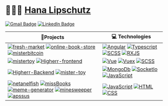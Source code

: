 
#  👩🏻‍💻 [Hana Lipschutz](https://www.linkedin.com/in/hana-lipschutz/) 

[![Gmail Badge](https://img.shields.io/badge/-hanalif619-c14438?style=social&logo=Gmail&logoColor=red&link=mailto:hanalif619@gmail.com)](mailto:hanalif619@gmail.com)
[![LinkedIn Badge](https://img.shields.io/badge/-LinkedIn-blue?style=social&logo=Linkedin&logoColor=blue&link=https://www.linkedin.com/in/hana-lipschutz/)](https://www.linkedin.com/in/hana-lipschutz/)



|  🚀**Projects**  |💻 **Technologies** |
| - | - |
| [![fresh-market](https://img.shields.io/static/v1?label=&message=Fresh-Market&color=000605&logo=github&logoColor=FFFFFF&labelColor=000605)](https://github.com/hanalif/fresh-market) [![online-book-store](https://img.shields.io/static/v1?label=&message=Online-Book-library&color=000605&logo=github&logoColor=FFFFFF&labelColor=000605)](https://github.com/hanalif/online-book-library) [![misterbitcoin](https://img.shields.io/static/v1?label=&message=mister-bitcoin&color=000605&logo=github&logoColor=FFFFFF&labelColor=000605)](https://github.com/hanalif/mister-bitcoin)|  [![Angular](https://img.shields.io/static/v1?label=&message=Angular&color=bd002e&logo=Angular&logoColor=FFFFFF)](https://www.javascript.org/) [![Typescript](https://img.shields.io/static/v1?label=&message=Typescript&color=2f74c0&logo=typescript&logoColor=FFFFFF)](https://www.javascript.org/)  [![SCSS](https://img.shields.io/static/v1?label=&message=SCSS&color=c76494&logo=sass&logoColor=FFFFFF)](https://www.javascript.org/)  [![RXJS](https://img.shields.io/static/v1?label=&message=RxJs&color=641983&logo=&logoColor=FFFFFF)](https://www.javascript.org/)|
| [![mistertoy](https://img.shields.io/static/v1?label=&message=mister-toy&color=000605&logo=github&logoColor=FFFFFF&labelColor=000605)](https://github.com/hanalif/mister-toy) [![Higherr-frontend](https://img.shields.io/static/v1?label=&message=Higherr-Frontend&color=000605&logo=github&logoColor=FFFFFF&labelColor=000605)](https://github.com/hanalif/Higherr-Frontend)|  [![Vue](https://img.shields.io/static/v1?label=&message=Vue.Js&color=3fb27f&logo=Vue.js&logoColor=FFFFFF)](https://www.javascript.org/) [![Vuex](https://img.shields.io/static/v1?label=&message=Vuex&color=38b27e&logo=Vue.js&logoColor=FFFFFF)](https://www.javascript.org/)  [![SCSS](https://img.shields.io/static/v1?label=&message=SCSS&color=c76494&logo=sass&logoColor=FFFFFF)](https://www.javascript.org/)  | 
| [![Higherr-Backend](https://img.shields.io/static/v1?label=&message=Higherr-Backend&color=000605&logo=github&logoColor=FFFFFF&labelColor=000605)](https://github.com/hanalif/Higherr-Backend) [![mister-toy](https://img.shields.io/static/v1?label=&message=mister-toy&color=000605&logo=github&logoColor=FFFFFF&labelColor=000605)](https://github.com/hanalif/mister-toy)|  [![MongoDb](https://img.shields.io/static/v1?label=&message=mongoDB&color=00e661&logo=mongodb&logoColor=FFFFFF)](https://www.javascript.org/) [![SocketIo](https://img.shields.io/static/v1?label=&message=socket.io&color=38b27e&logo=socket.io&logoColor=FFFFFF)](https://www.javascript.org/)  [![JavaScript](https://img.shields.io/static/v1?label=&message=JS&color=f7e018&logo=JavaScript&logoColor=FFFFFF)](https://www.javascript.org/)   | 
| [![netanelfish](https://img.shields.io/static/v1?label=&message=netanelfish&color=000605&logo=github&logoColor=FFFFFF&labelColor=000605)](https://github.com/hanalif/netanelfish) [![missBooks](https://img.shields.io/static/v1?label=&message=missBooks&color=000605&logo=github&logoColor=FFFFFF&labelColor=000605)](https://github.com/hanalif/missBooks) [![meme-generator](https://img.shields.io/static/v1?label=&message=meme-generator&color=000605&logo=github&logoColor=FFFFFF&labelColor=000605)](https://github.com/hanalif/meme-generator) [![minesweeper](https://img.shields.io/static/v1?label=&message=minesweeper&color=000605&logo=github&logoColor=FFFFFF&labelColor=000605)](https://github.com/hanalif/minesweeper) [![apssus](https://img.shields.io/static/v1?label=&message=appsus&color=000605&logo=github&logoColor=FFFFFF&labelColor=000605)](https://github.com/hanalif/appsus) | [![JavaScript](https://img.shields.io/static/v1?label=&message=JS&color=f7e018&logo=JavaScript&logoColor=FFFFFF)](https://www.javascript.org/)  [![HTML](https://img.shields.io/static/v1?label=&message=HTML&color=dd4b25&logo=HTML5&logoColor=FFFFFF)](https://www.javascript.org/) [![CSS](https://img.shields.io/static/v1?label=&message=CSS&color=254bdd&logo=css3&logoColor=FFFFFF)](https://www.javascript.org/)|
